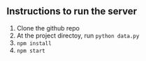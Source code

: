 ## Instructions to run the server

1. Clone the github repo
2. At the project directoy, run `python data.py` 
3. `npm install`
4. `npm start`
